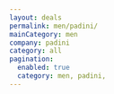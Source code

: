 ```yaml
---
layout: deals
permalink: men/padini/
mainCategory: men
company: padini
category: all
pagination:
  enabled: true
  category: men, padini,
---
```







      

  

